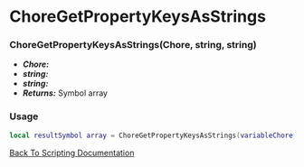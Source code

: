 # ChoreGetPropertyKeysAsStrings

### ChoreGetPropertyKeysAsStrings(Chore, string, string)
- ***Chore:*** 
- ***string:*** 
- ***string:*** 
- ***Returns:*** Symbol array

### Usage

```Lua
local resultSymbol array = ChoreGetPropertyKeysAsStrings(variableChore, variableString, variableString)
```


[Back To Scripting Documentation](../README.md)
